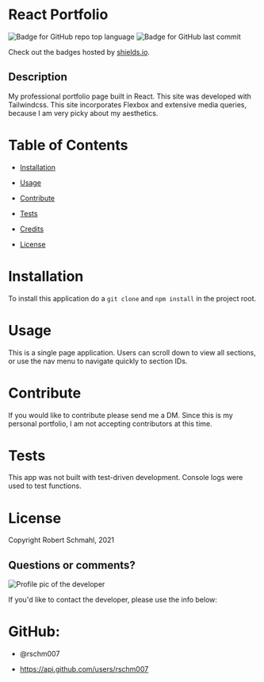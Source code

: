 
# React Portfolio

![Badge for GitHub repo top language](https://img.shields.io/github/languages/top/rschm007/Portfolio_v3?style=flat&logo=appveyor) ![Badge for GitHub last commit](https://img.shields.io/github/last-commit/rschm007/Portfolio_v3?style=flat&logo=appveyor)
  
Check out the badges hosted by [shields.io](https://shields.io/).


## Description

My professional portfolio page built in React. This site was developed with Tailwindcss. This site incorporates Flexbox and extensive media queries, because I am very picky about my aesthetics.
# Table of Contents
* [Installation](#installation)

* [Usage](#usage)

* [Contribute](#contribute)

* [Tests](#tests)

* [Credits](#credits)

* [License](#license)

# Installation

To install this application do a `git clone` and `npm install` in the project root.


# Usage

This is a single page application. Users can scroll down to view all sections, or use the nav menu to navigate quickly to section IDs.


# Contribute

If you would like to contribute please send me a DM. Since this is my personal portfolio, I am not accepting contributors at this time.


# Tests

This app was not built with test-driven development. Console logs were used to test functions.


# License

Copyright Robert Schmahl, 2021



## Questions or comments?

![Profile pic of the developer](https://avatars.githubusercontent.com/u/69170803?v=4)

If you'd like to contact the developer, please use the info below:

# GitHub:

* @rschm007 

* https://api.github.com/users/rschm007
